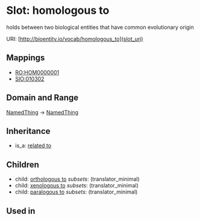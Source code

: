 # Slot: homologous to


holds between two biological entities that have common evolutionary origin

URI: [http://bioentity.io/vocab/homologous_to](slot_uri)
## Mappings

 * [RO:HOM0000001](http://purl.obolibrary.org/obo/RO_HOM0000001)
 * [SIO:010302](http://semanticscience.org/resource/SIO_010302)
## Domain and Range

[NamedThing](NamedThing.md) -> [NamedThing](NamedThing.md)
## Inheritance

 *  is_a: [related to](related_to.md)
## Children

 *  child: [orthologous to](orthologous_to.md) *subsets*: (translator_minimal)
 *  child: [xenologous to](xenologous_to.md) *subsets*: (translator_minimal)
 *  child: [paralogous to](paralogous_to.md) *subsets*: (translator_minimal)
## Used in

